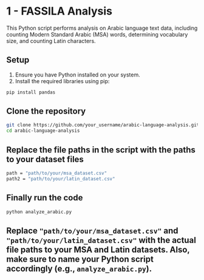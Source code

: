 # 1 - FASSILA Analysis

This Python script performs analysis on Arabic language text data, including counting Modern Standard Arabic (MSA) words, determining vocabulary size, and counting Latin characters.

## Setup

1. Ensure you have Python installed on your system.
2. Install the required libraries using pip:

```bash
pip install pandas
```

## Clone the repository
```bash
git clone https://github.com/your_username/arabic-language-analysis.git
cd arabic-language-analysis
```
## Replace the file paths in the script with the paths to your dataset files
```bash
path = "path/to/your/msa_dataset.csv"
path2 = "path/to/your/latin_dataset.csv"
```
## Finally run the code
```bash
python analyze_arabic.py
```

## Replace `"path/to/your/msa_dataset.csv"` and `"path/to/your/latin_dataset.csv"` with the actual file paths to your MSA and Latin datasets. Also, make sure to name your Python script accordingly (e.g., `analyze_arabic.py`).
